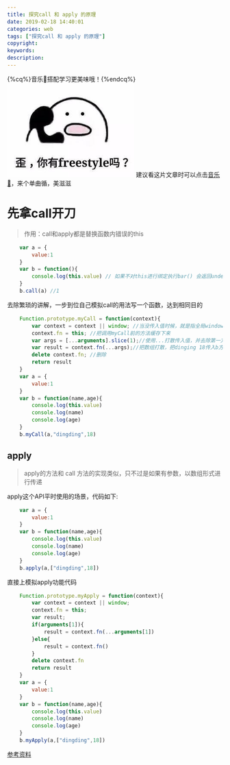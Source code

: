 ```yaml
---
title: 探究call 和 apply 的原理
date: 2019-02-18 14:40:01
categories: web
tags: ["探究call 和 apply 的原理"]
copyright:
keywords:
description:
---
```

{%cq%}音乐🎵搭配学习更美味哦！{%endcq%}
<img src="/img/callAndapply.jpg">
建议看这片文章时可以点击[音乐🎵](https://music.163.com/#/song?id=1293886117)，来个单曲循，美滋滋
<!--more-->
# 先拿call开刀
> 作用：call和apply都是替换函数内错误的this

```javascript
    var a = {
        value:1
    }
    var b = function(){
        console.log(this.value) // 如果不对this进行绑定执行bar() 会返回undefined
    }
    b.call(a) //1
```
去除繁琐的讲解，一步到位自己模拟call的用法写一个函数，达到相同目的

```javascript
    Function.prototype.myCall = function(context){
        var context = context || window; //当没传入值时候，就是指全局window
        context.fn = this; //把调用myCall前的方法缓存下来
        var args = [...arguments].slice(1);//使用...打散传入值，并去除第一方法，得到一个数组
        var result = context.fn(...args);//把数组打散，把dinging 18传入b方法中
        delete context.fn; //删除
        return result
    }
    var a = {
        value:1
    }
    var b = function(name,age){
        console.log(this.value)
        console.log(name)
        console.log(age)
    }
    b.myCall(a,"dingding",18)
```
## apply
> apply的方法和 call 方法的实现类似，只不过是如果有参数，以数组形式进行传递

apply这个API平时使用的场景，代码如下:
```javascript
    var a = {
        value:1
    }
    var b = function(name,age){
        console.log(this.value)
        console.log(name)
        console.log(age)
    }
    b.apply(a,["dingding",18])
```
直接上模拟apply功能代码
```javascript
    Function.prototype.myApply = function(context){
        var context = context || window;
        context.fn = this;
        var result;
        if(arguments[1]){
            result = context.fn(...arguments[1]) 
        }else{
            result = context.fn()
        }
        delete context.fn
        return result
    }
    var a = {
        value:1
    }
    var b = function(name,age){
        console.log(this.value)
        console.log(name)
        console.log(age)
    }
    b.myApply(a,["dingding",18])
```
[参考资料](https://www.jianshu.com/p/92b48caee4b2)